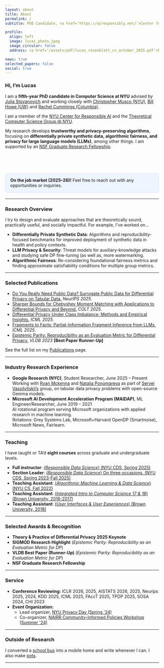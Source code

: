 ```yaml
---
layout: about
title: About
permalink: /
subtitle: PhD Candidate, <a href='https://airesponsibly.net/'>Center for Responsible AI @NYU</a>.

profile:
  align: left
  image: lucas_photo.jpeg
  image_circular: false
  address: <a href='/assets/pdf/lucas_rosenblatt_cv_october_2025.pdf'>Download CV</a> <br> <code>lucas.rosenblatt [at] nyu.edu</code> <br>

news: true
selected_papers: false
social: true
---
```


### Hi, I’m Lucas

I am a **fifth-year PhD candidate in Computer Science at NYU** advised by [Julia Stoyanovich](https://stoyanovich.org/) and working closely with [Christopher Musco (NYU)](https://www.chrismusco.com/), [Bill Howe (UW)](https://faculty.washington.edu/billhowe/) and [Rachel Cummings (Columbia)](https://rachelcummings.com/).

I am a member of the [NYU Center for Responsible AI](https://airesponsibly.net/) and the [Theoretical Computer Science Group @ NYU](https://cs.nyu.edu/theory-group/index.html). 

My research develops **trustworthy and privacy-preserving algorithms**, focusing on **differentially private synthetic data, algorithmic fairness, and privacy for large language models (LLMs)**, among other things. I am supported by an [NSF Graduate Research Fellowship](https://www.nsfgrfp.org/).

<br><br><br>
<!-- Job-market callout -->
<div role="note" class="alert alert-primary" style="background:#eef5ff;border:1px solid #cfe2ff;padding:0.85rem 1rem;border-radius:0.375rem;margin:0.75rem 0 1.25rem 0;">
  <strong>On the job market (2025–26)!</strong> Feel free to reach out with any opportunities or inquiries.
</div>

---

### Research Overview

I try to design and evaluate approaches that are theoretically sound, practically useful, and socially impactful. For example, I've worked on...

- **Differentially Private Synthetic Data**: Algorithms and reproducibility-focused benchmarks for improved deployment of synthetic data in health and policy contexts.
- **LLM Privacy & Security**: Threat models for auxiliary-knowledge attacks and studying safe DP fine-tuning (as well as, more watermarking.
- **Algorithmic Fairness**: Re-considering foundational fairness metrics and finding approximate satisfiability conditions for multiple group metrics.

---

### Selected Publications

- [Do You Really Need Public Data? Surrogate Public Data for Differential Privacy on Tabular Data.](https://arxiv.org/pdf/2504.14368?) *NeurIPS 2025*.
- [Sharper Bounds for Chebyshev Moment Matching with Applications to Differential Privacy and Beyond.](https://raw.githubusercontent.com/mlresearch/v291/main/assets/musco25a/musco25a.pdf) *COLT 2025*.
- [Differential Privacy Under Class Imbalance: Methods and Empirical Insights.](https://arxiv.org/pdf/2411.05733?) *ICML 2025*.
- [Fragments to Facts: Partial-Information Fragment Inference from LLMs.](https://arxiv.org/pdf/2505.13819) *ICML 2025*.
- [Epistemic Parity: Reproducibility as an Evaluation Metric for Differential Privacy.](https://dl.acm.org/doi/pdf/10.1145/3665252.3665267) *VLDB 2023* **[Best Paper Runner-Up]**

See the full list on my [Publications](/publications) page.

---

<!-- Google Research June 2025 – Present
Student Researcher — New York City, NY
• Working with Ryan Mckenna and Natalia Ponomareva as part of Servei Vassilvitskii’s group, on tabular
data privacy problems with open-source Gemma models.
Microsoft AI Development Acceleration Program (MAIDAP) June 2019 – 2021
ML Engineer/Researcher — Cambridge, MA
• AI rotational program serving Microsoft organizations with applied research in machine learning.
• Rotations: Grey Systems Lab, Microsoft+Harvard OpenDP (Smartnoise), Microsoft News, Fairlearn. -->

### Industry Research Experience

- **Google Research (NYC)**, Student Researcher, June 2025 – Present  
  Working with [Ryan Mckenna](https://scholar.google.com/citations?user=qv5vhKEAAAAJ&hl=en) and [Natalia Ponomareva](https://scholar.google.com/citations?user=eIdQR5oAAAAJ&hl=en) as part of [Servei Vassilvitskii’s](https://theory.stanford.edu/~sergei/) group, on tabular data privacy problems with open-source Gemma models.
- **Microsoft AI Development Acceleration Program (MAIDAP)**, ML Engineer/Researcher, June 2019 – 2021  
  AI rotational program serving Microsoft organizations with applied research in machine learning.  
  Rotations: Grey Systems Lab, Microsoft+Harvard OpenDP (Smartnoise), Microsoft News, Fairlearn.

---

### Teaching

I have taught or TA’d **eight courses** across graduate and undergraduate levels.

- **Full instructor**: [(*Responsible Data Science*) (NYU CDS, Spring 2025)](https://dataresponsibly.github.io/rds25/)
- **Section Leader**: [(*Responsible Data Science*) On three occasions. (NYU CDS, Spring 2023-Fall 2025)](https://dataresponsibly.github.io/rds24/)
- **Teaching Assistant**: [(*Algorithmic Machine Learning & Data Science*) (NYU CS, Fall 2022)](https://www.chrismusco.com/amlds2022/)
- **Teaching Assistant**: [(*Integrated Intro to Computer Science 17 & 18*) (Brown University, 2016-2017)](https://cs.brown.edu/courses/info/csci0170/)
- **Teaching Assistant**: [(*User Interfaces & User Experiences*) (Brown University, 2018)](https://cs.brown.edu/courses/csci1300/)

---

### Selected Awards & Recognition

- **Theory & Practice of Differential Privacy 2025 Keynote**
- **SIGMOD Research Highlight** (*Epistemic Parity: Reproducibility as an Evaluation Metric for DP*)
- **VLDB Best Paper (Runner-Up)** (*Epistemic Parity: Reproducibility as an Evaluation Metric for DP*)
- **NSF Graduate Research Fellowship**

---

### Service

- **Conference Reviewing:** ICLR 2026, 2025, AISTATS 2026, 2025, Neurips 2025, 2024, KDD 2025, ICML 2025, FAccT 2025, TPDP 2025, SOSA 2024, CHI 2023
- **Event Organization:**  
  - Lead organizer, [NYU Privacy Day (Spring '24)](https://airesponsibly.net/privacy_day/)  
  - Co-organizer, [NAIRR Community-Informed Policies Workshop (Summer '24)](https://airesponsibly.net/nairr_2024/)

---

### Outside of Research

I converted a [school bus](blog/2021/bus/) into a mobile home and write whenever I can. I also make [pots]().

---

<!-- ---
layout: about
title: About
permalink: /
subtitle: PhD Candidate, <a href='https://airesponsibly.net/'>Center for Responsible AI @NYU</a>.

profile:
  align: left
  image: lucas_photo.jpeg
  image_circular: false # crops the image to make it circular
  address: <a href='/assets/pdf/lucas_rosenblatt_cv_may_2025.pdf'>Link to CV</a>

news: true  # includes a list of news items
selected_papers: true # includes a list of papers marked as "selected={true}"
social: true  # includes social icons at the bottom of the page
---

I am a fourth year PhD candidate at NYU where I am advised by [Julia Stoyanovich](https://stoyanovich.org/) and work closely with [Christoper Musco](https://www.chrismusco.com/). At NYU, I am affiliated with the [NYU Center for Responsible AI](https://airesponsibly.net/) and the [Theoretical Computer Science @ NYU Group](https://cs.nyu.edu/theory-group/index.html). I work closely with [Bill Howe (of UW)](https://faculty.washington.edu/billhowe/) and with the [Volitional AI Lab](https://billhowelab.github.io/) (also at UW). I also work with [Rachel Cummings (of Columbia)](https://rachelcummings.com/) and her group. I am grateful to be supported by a [NSF Graduate Research Fellowship](https://www.nsfgrfp.org/).

Broadly, my work aims to answer open questions on data privacy, algorithmic fairness, climate, AI with social impact, and LLMs, all with an eye towards doing social good. 

I was formerly a member of the [Microsoft AI rotational program](https://www.microsoftnewengland.com/maidap/), working out of the New England Research and Development lab (and remotely during COVID!). In 2019 I graduated from Brown University, where I wrote a thesis about AI and self-data collection. 

I happen to own a [school bus](blog/2021/bus/) that I've spent a lot of time [converting into a mobile home]() and finding a permanent home for it in rural Vermont. If you like, I'll give you some great [reasons to buy a bus](), and arguably some better [reasons not to](). I also make [movies]() and write as much as I can.

#### Service
Reviewer:  Neurips 2025, 2024, KDD 2025, ICML 2025, FAccT 2025, ICLR 2025, AISTATS 2025, TPDP 2025, SOSA 2024, CHI 2023 -->
